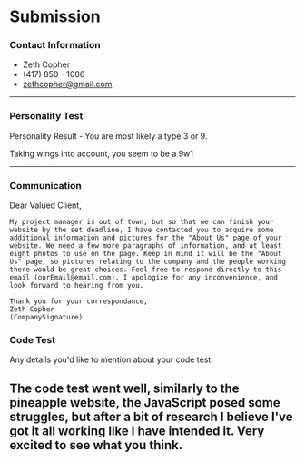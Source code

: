 # Submission

### Contact Information
- Zeth Copher
- (417) 850 - 1006
- zethcopher@gmail.com

---

### Personality Test

Personality Result - You are most likely a type 3 or 9.

Taking wings into account, you seem to be a 9w1

---

### Communication

Dear Valued Client,

	My project manager is out of town, but so that we can finish your website by the set deadline, I have contacted you to acquire some additional information and pictures for the "About Us" page of your website. We need a few more paragraphs of information, and at least eight photos to use on the page. Keep in mind it will be the "About Us" page, so pictures relating to the company and the people working there would be great choices. Feel free to respond directly to this email (ourEmail@email.com). I apologize for any inconvenience, and look forward to hearing from you. 

	Thank you for your correspondance,
	Zeth Copher
	(CompanySignature)

### Code Test

Any details you'd like to mention about your code test.

The code test went well, similarly to the pineapple website, the JavaScript posed some struggles, but after a bit of research I believe I've got it all working like I have intended it. Very excited to see what you think.
---